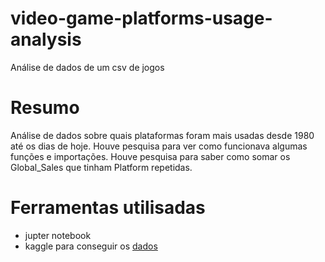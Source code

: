 video-game-platforms-usage-analysis
===================================

Análise de dados de um csv de jogos

# Resumo

Análise de dados sobre quais plataformas foram mais usadas desde 1980 até os dias de hoje.
Houve pesquisa para ver como funcionava algumas funções e importações.
Houve pesquisa para saber como somar os Global_Sales que tinham Platform repetidas.
# Ferramentas utilisadas

- jupter notebook
- kaggle para conseguir os  [dados](https://www.kaggle.com/gregorut/videogamesales)

